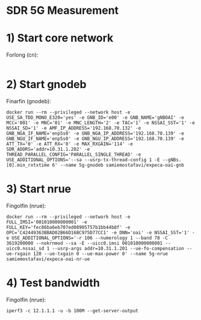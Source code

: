 # SDR 5G Measurement

# 1) Start core network

Forlong (cn):

```
```

# 2) Start gnodeb

Finarfin (gnodeb):

```
docker run --rm --privileged --network host -e USE_SA_TDD_MONO_E320='yes' -e GNB_ID='e00' -e GNB_NAME='gNBOAI' -e MCC='001' -e MNC='01' -e MNC_LENGTH='2' -e TAC='1' -e NSSAI_SST='1' -e NSSAI_SD='1' -e AMF_IP_ADDRESS='192.168.70.132' -e GNB_NGA_IF_NAME='enp5s0' -e GNB_NGA_IP_ADDRESS='192.168.70.139' -e GNB_NGU_IF_NAME='enp5s0' -e GNB_NGU_IP_ADDRESS='192.168.70.139' -e ATT_TX='0' -e ATT_RX='0' -e MAX_RXGAIN='114' -e SDR_ADDRS='addr=10.31.1.202' -e THREAD_PARALLEL_CONFIG='PARALLEL_SINGLE_THREAD' -e USE_ADDITIONAL_OPTIONS='--sa --usrp-tx-thread-config 1 -E --gNBs.[0].min_rxtxtime 6' --name 5g-gnodeb samiemostafavi/expeca-oai-gnb
```

# 3) Start nrue

Fingolfin (nrue):

```
docker run --rm --privileged --network host -e FULL_IMSI='001010000000001' -e FULL_KEY='fec86ba6eb707ed08905757b1bb44b8f' -e OPC='C42449363BBAD02B66D16BC975D77CC1' -e DNN='oai' -e NSSAI_SST='1' -e USE_ADDITIONAL_OPTIONS='-r 106 --numerology 1 --band 78 -C 3619200000 --nokrnmod --sa -E --uicc0.imsi 001010000000001 --uicc0.nssai_sd 1 --usrp-args addr=10.31.1.201 --ue-fo-compensation --ue-rxgain 120 --ue-txgain 0 --ue-max-power 0' --name 5g-nrue samiemostafavi/expeca-oai-nr-ue
```

# 4) Test bandwidth

Fingolfin (nrue):

```
iperf3 -c 12.1.1.1 -u -b 100M --get-server-output
```
